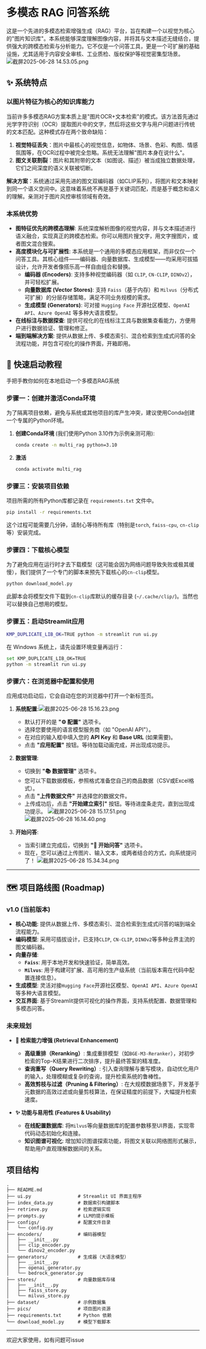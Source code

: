 # 多模态 RAG 问答系统

这是一个先进的多模态检索增强生成（RAG）平台，旨在构建一个以视觉为核心的"图片知识库"。本系统能够深度理解图像内容，并将其与文本描述无缝结合，提供强大的跨模态检索与分析能力。它不仅是一个问答工具，更是一个可扩展的基础设施，尤其适用于内容安全审核、工业质检、版权保护等视觉密集型场景。
![截屏2025-06-28 14.53.05.png](./截屏2025-06-28%2014.53.05.png)

## ✨ 系统特点

### 以图片特征为核心的知识库能力
当前许多多模态RAG方案本质上是"图片OCR+文本检索"的模式。该方法首先通过光学字符识别（OCR）提取图片中的文字，然后将这些文字与用户问题进行传统的文本匹配。这种模式存在两个致命缺陷：
1.  **视觉特征丢失**：图片中最核心的视觉信息，如物体、场景、色彩、构图、情感氛围等，在OCR过程中被完全忽略。系统无法理解"图片本身在说什么"。
2.  **图文关联割裂**：图片和其附带的文本（如图说、描述）被当成独立数据处理，它们之间深度的语义关联被切断。

**解决方案**：系统通过采用先进的图文双编码器（如CLIP系列），将图片和文本映射到同一个语义空间中。这意味着系统不再是基于关键词匹配，而是基于概念和语义的理解。亲测对于图片风控审核领域有奇效。

### 本系统优势
- **图特征优先的跨模态理解**: 系统深度解析图像的视觉内容，并与文本描述进行语义融合，实现真正的跨模态检索。你可以用图片搜文字，用文字搜图片，或者图文混合搜索。
- **高度模块化与可扩展性**: 本系统是一个通用的多模态应用框架，而非仅仅一个问答工具。其核心组件——编码器、向量数据库、生成模型——均采用可拔插设计，允许开发者像搭乐高一样自由组合和替换。
    - **编码器 (Encoders)**: 支持多种视觉编码器（如 `CLIP`, `CN-CLIP`, `DINOv2`），并可轻松扩展。
    - **向量数据库 (Vector Stores)**: 支持 `Faiss`（基于内存）和 `Milvus`（分布式可扩展）的分层存储策略，满足不同业务规模的需求。
    - **生成模型 (Generators)**: 可对接 `Hugging Face` 开源社区模型、`OpenAI API`、`Azure OpenAI` 等多种大语言模型。
- **在线标注与数据探查**: 提供可视化的在线标注工具与数据集查看能力，方便用户进行数据验证、管理和修正。
- **端到端解决方案**: 提供从数据上传、多模态索引、混合检索到生成式问答的全流程功能，并包含可视化的操作界面，开箱即用。


## 🚀 快速启动教程

手把手教你如何在本地启动一个多模态RAG系统
### 步骤一：创建并激活Conda环境

为了隔离项目依赖，避免与系统或其他项目的库产生冲突，建议使用Conda创建一个专属的Python环境。

1. **创建Conda环境** (我们使用Python 3.10作为示例亲测可用):
    ```bash
    conda create -n multi_rag python=3.10
    ```
2. **激活**
    ```bash
    conda activate multi_rag
    ```
### 步骤三：安装项目依赖

项目所需的所有Python库都记录在 `requirements.txt` 文件中。

```bash
pip install -r requirements.txt
```
这个过程可能需要几分钟，请耐心等待所有库（特别是`torch`, `faiss-cpu`, `cn-clip`等）安装完成。

### 步骤四：下载核心模型

为了避免应用在运行时才去下载模型（这可能会因为网络问题导致失败或极其缓慢），我们提供了一个专门的脚本来预先下载核心的`cn-clip`模型。

```bash
python download_model.py
```
此脚本会将模型文件下载到`cn-clip`库默认的缓存目录 (`~/.cache/clip/`)。当然也可以替换自己想用的模型。

### 步骤五：启动Streamlit应用

```bash
KMP_DUPLICATE_LIB_OK=TRUE python -m streamlit run ui.py
```
在 Windows 系统上，请先设置环境变量再运行：
```bash
set KMP_DUPLICATE_LIB_OK=TRUE
python -m streamlit run ui.py
```

### 步骤六：在浏览器中配置和使用

应用成功启动后，它会自动在您的浏览器中打开一个新标签页。

1.  **系统配置**:![截屏2025-06-28 15.16.23.png](./截屏2025-06-28%2015.16.23.png)
    -   默认打开的是 **"⚙️ 配置"** 选项卡。
    -   选择您要使用的语言模型服务商（如 "OpenAI API"）。
    -   在对应的输入框中填入您的 **API Key** 和 **Base URL** (如果需要)。
    -   点击 **"应用配置"** 按钮。等待加载动画完成，并出现成功提示。

2.  **数据管理**:
    -   切换到 **"📚 数据管理"** 选项卡。
    -   您可以下载数据模板，参照格式准备您自己的商品数据（CSV或Excel格式）。
    -   点击 **"上传数据文件"** 并选择您的数据文件。
    -   上传成功后，点击 **"开始建立索引"** 按钮。等待进度条走完，直到出现成功提示。
![截屏2025-06-28 15.17.51.png](./截屏2025-06-28%2015.17.51.png)
![截屏2025-06-28 16.14.40.png](./截屏2025-06-28%2016.14.40.png)

3.  **开始问答**:
    -   当索引建立完成后，切换到 **"💬 开始问答"** 选项卡。
    -   现在，您可以通过上传图片、输入文本，或两者结合的方式，向系统提问了！
![截屏2025-06-28 15.34.34.png](./截屏2025-06-28%2015.34.34.png)
---
## 🗺️ 项目路线图 (Roadmap)

### v1.0 (当前版本)
- **核心功能**: 提供从数据上传、多模态索引、混合检索到生成式问答的端到端全流程能力。
- **编码模型**: 采用可插拔设计，已支持`CLIP`, `CN-CLIP`, `DINOv2`等多种业界主流的图文编码器。
- **向量存储**:
    - **`Faiss`**: 用于本地开发和快速验证，简单高效。
    - **`Milvus`**: 用于构建可扩展、高可用的生产级系统（当前版本需在代码中配置连接信息）。
- **生成模型**: 灵活对接`Hugging Face`开源社区模型、`OpenAI API`、`Azure OpenAI`等多种大语言模型。
- **交互界面**: 基于Streamlit提供可视化的操作界面，支持系统配置、数据管理和多模态问答。

### 未来规划
- **🚀 检索能力增强 (Retrieval Enhancement)**
    - **高级重排（Reranking）**: 集成重排模型（如`BGE-M3-Reranker`），对初步检索的Top-K结果进行二次排序，提升最终答案的精准度。
    - **查询重写（Query Rewriting）**: 引入查询理解与重写模块，自动优化用户的输入，处理模糊或复杂的查询，提升检索系统的鲁棒性。
    - **高效剪枝与过滤（Pruning & Filtering）**: 在大规模数据场景下，开发基于元数据的高效过滤或向量剪枝算法，在保证精度的前提下，大幅提升检索速度。

- **✨ 功能与易用性 (Features & Usability)**
    - **在线配置数据库**: 将`Milvus`等向量数据库的配置参数移至UI界面，实现零代码动态初始化和连接。
    - **知识图谱可视化**: 增加知识图谱探索功能，将图文关联以网络图形式展示，帮助用户直观理解数据间的关系。

## 项目结构
```
.
├── README.md
├── ui.py                 # Streamlit UI 界面主程序
├── index_data.py         # 数据索引构建脚本
├── retrieve.py           # 检索逻辑实现
├── prompts.py            # LLM的提示模板
├── configs/              # 配置文件目录
│   └── config.py
├── encoders/             # 编码器模型
│   ├── __init__.py
│   ├── clip_encoder.py
│   └── dinov2_encoder.py
├── generators/           # 生成器（大语言模型）
│   ├── __init__.py
│   ├── openai_generator.py
│   └── bedrock_generator.py
├── stores/               # 向量数据库存储
│   ├── __init__.py
│   ├── faiss_store.py
│   └── milvus_store.py
├── dataset/              # 示例数据集
├── pics/                 # 项目图片资源
├── requirements.txt      # Python 依赖
└── download_model.py     # 模型下载脚本
```
---
欢迎大家使用，如有问题可issue